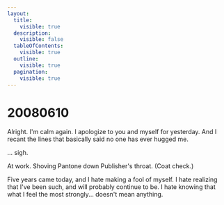 ```yaml
---
layout:
  title:
    visible: true
  description:
    visible: false
  tableOfContents:
    visible: true
  outline:
    visible: true
  pagination:
    visible: true
---
```


# 20080610

Alright. I'm calm again. I apologize to you and myself for yesterday. And I recant the lines that basically said no one has ever hugged me.

... sigh.

At work. Shoving Pantone down Publisher's throat. (Coat check.)

Five years came today, and I hate making a fool of myself. I hate realizing that I've been such, and will probably continue to be. I hate knowing that what I feel the most strongly... doesn't mean anything.
